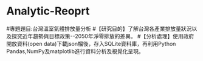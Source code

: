 # Analytic-Reoprt
#專題題目:台灣溫室氣體排放量分析
#【研究目的】了解台灣各產業排放量狀況以及探究近年趨勢與目標政策--2050年淨零排放的差異。
#【分析處理】使用政府開放資料(open data)下載json檔後，存入SQLite資料庫，再利用Python Pandas,NumPy及matplotlib進行資料分析及視覺化呈現。
